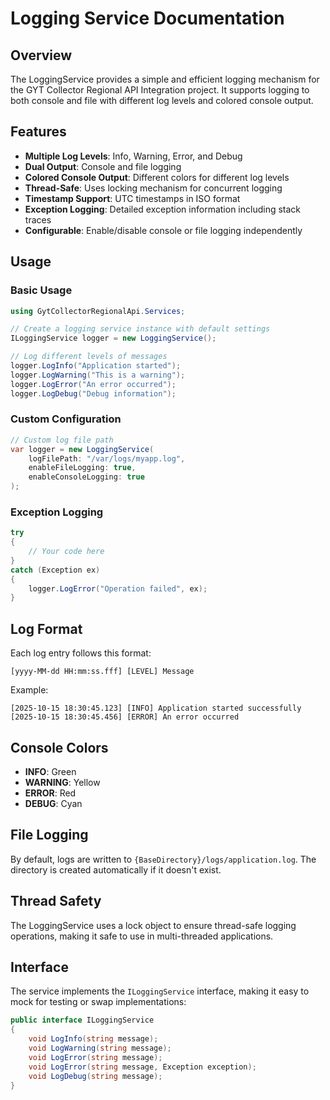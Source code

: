 # Logging Service Documentation

## Overview
The LoggingService provides a simple and efficient logging mechanism for the GYT Collector Regional API Integration project. It supports logging to both console and file with different log levels and colored console output.

## Features
- **Multiple Log Levels**: Info, Warning, Error, and Debug
- **Dual Output**: Console and file logging
- **Colored Console Output**: Different colors for different log levels
- **Thread-Safe**: Uses locking mechanism for concurrent logging
- **Timestamp Support**: UTC timestamps in ISO format
- **Exception Logging**: Detailed exception information including stack traces
- **Configurable**: Enable/disable console or file logging independently

## Usage

### Basic Usage
```csharp
using GytCollectorRegionalApi.Services;

// Create a logging service instance with default settings
ILoggingService logger = new LoggingService();

// Log different levels of messages
logger.LogInfo("Application started");
logger.LogWarning("This is a warning");
logger.LogError("An error occurred");
logger.LogDebug("Debug information");
```

### Custom Configuration
```csharp
// Custom log file path
var logger = new LoggingService(
    logFilePath: "/var/logs/myapp.log",
    enableFileLogging: true,
    enableConsoleLogging: true
);
```

### Exception Logging
```csharp
try
{
    // Your code here
}
catch (Exception ex)
{
    logger.LogError("Operation failed", ex);
}
```

## Log Format
Each log entry follows this format:
```
[yyyy-MM-dd HH:mm:ss.fff] [LEVEL] Message
```

Example:
```
[2025-10-15 18:30:45.123] [INFO] Application started successfully
[2025-10-15 18:30:45.456] [ERROR] An error occurred
```

## Console Colors
- **INFO**: Green
- **WARNING**: Yellow
- **ERROR**: Red
- **DEBUG**: Cyan

## File Logging
By default, logs are written to `{BaseDirectory}/logs/application.log`. The directory is created automatically if it doesn't exist.

## Thread Safety
The LoggingService uses a lock object to ensure thread-safe logging operations, making it safe to use in multi-threaded applications.

## Interface
The service implements the `ILoggingService` interface, making it easy to mock for testing or swap implementations:

```csharp
public interface ILoggingService
{
    void LogInfo(string message);
    void LogWarning(string message);
    void LogError(string message);
    void LogError(string message, Exception exception);
    void LogDebug(string message);
}
```
